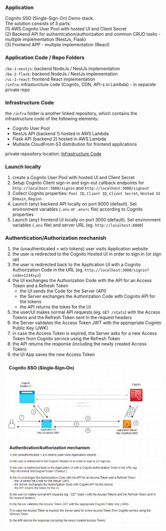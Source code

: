### Application
Cognito SSO (Single-Sign-On) Demo stack.  
The solution consists of 3 parts:  
(1) AWS Cognito User Pool with hosted UI and Client Secret  
(2) Backend API for authentication/authorization and common CRUD tasks - multiple implementation (NestJs, Flask)  
(3) Frontend APP - multiple implementation (React)

### Application Code / Repo Folders
`/be-1-nestjs`: backend NodeJs / NestJs implementation  
`/be-2-flask`: backend NodeJs / NestJs implementation  
`/ui-1-react`: frontend React implementation  
`/infra`: infrasturcture code (Cognito, CDN, API-s in Lambda) - in separate private repo  

### Infrastructure Code
the `/infra` folder is another linked repository, which contains the infrastructure code of the following elements:  
- Cognito User Pool  
- NestJs API (backend 1) hosted in AWS Lambda  
- Flask API (backend 2) hosted in AWS Lambda  
- Multisite CloudFront-S3 distribution for frontend applications    

private repository location: [Infrastructure Code](https://github.com/coding-recipes/infra_aws_cognito_sso)  

### Launch locally
1) create a Cognito User Pool with hosted UI and Client Secret
2) Setup Cognito Client sign-in and sign-out callback endpoints for `http://localhost:3000/signin` and `http://localhost:3000/signout`
3) Collect Cognito properties: `Pool ID`, `Client ID`, `Client Secret`, `Hosted UI Domain`, `Region`
4) Launch (any) backend API locally on port 8000 (default). Set environment variables (`.env` or `.envrc` file) according to Cognito properties
5) Launch (any) frontend UI locally on port 3000 (default). Set environment variables (`.env` file) and server URL (eg. `http://localhost:8000`)


### Authentication/Authorization mechanish  
1) the (unauthenticated = w/o tokens) user visits Application website
2) the user is redirected to the Cognito Hosted UI in order to sign in (or sign up)
3) the user is redirected back to the Application UI with a Cognito Authorization Code in the URL (eg. `http://localhost:3000/signin?code=1234xyz`)
4) the UI exchanges the Authorization Code with the API for an Access Token and a Refresh Token 
   - the UI sends the Code for the Server (API)
   - the Server exchanges the Authorization Code with Cognito API for the tokens
   - the API returns the tokes for the UI
5) the user/UI makes normal API requests (eg. `GET /stats`) with the Access Tokens and the Refresh Token sent in the request headers
6) the Server validates the Access Token JWT with the appropriate Cognito Public Key (JWK)
7) in case the Access Token is expired, the Server asks for a new Access Token from Cognito service using the Refresh Token
8) the API returns the response (including the newly created Access Token)
8) the UI App saves the new Access Token

![Cognito SSO](/docs/Cognito_SSO.png "Cognito SSO")